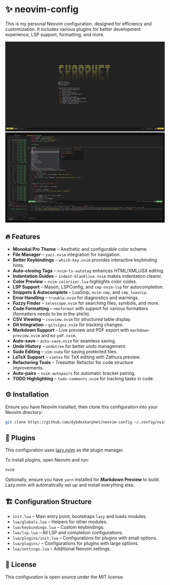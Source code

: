 # ✨ neovim-config

This is my personal Neovim configuration, designed for efficiency and customization. It includes various plugins for better development experience, LSP support, formatting, and more.

<img src="screenshots/1.png"/>
<img src="screenshots/2.png"/>

## 🔥 Features

- **Monokai Pro Theme** – Aesthetic and configurable color scheme.
- **File Manager** – `yazi.nvim` integration for navigation.
- **Better Keybindings** – `which-key.nvim` provides interactive keybinding hints.
- **Auto-closing Tags** – `nvim-ts-autotag` enhances HTML/XML/JSX editing.
- **Indentation Guides** – `indent-blankline.nvim` makes indentation clearer.
- **Color Preview** – `nvim-colorizer.lua` highlights color codes.
- **LSP Support** – Mason, LSPConfig, and `cmp-nvim-lsp` for autocompletion.
- **Snippets & Autocomplete** – LuaSnip, `nvim-cmp`, and `cmp_luasnip`.
- **Error Handling** – `trouble.nvim` for diagnostics and warnings.
- **Fuzzy Finder** – `telescope.nvim` for searching files, symbols, and more.
- **Code Formatting** – `neoformat` with support for various formatters (formatters needs to be in the `$PATH`).
- **CSV Viewing** – `csvview.nvim` for structured table display.
- **Git Integration** – `gitsigns.nvim` for tracking changes.
- **Markdown Support** – Live preview and PDF export with `markdown-preview.nvim` and `md-pdf.nvim`.
- **Auto-save** – `auto-save.nvim` for seamless saving.
- **Undo History** – `undotree` for better undo management.
- **Sudo Editing** – `vim-suda` for saving protected files.
- **LaTeX Support** – `vimtex` for TeX editing with Zathura preview.
- **Refactoring Tools** – Treesitter Refactor for code structure improvements.
- **Auto-pairs** – `nvim-autopairs` for automatic bracket pairing.
- **TODO Highlighting** – `todo-comments.nvim` for tracking tasks in code.

## ⚙️ Installation

Ensure you have Neovim installed, then clone this configuration into your Neovim directory:

```sh
git clone https://github.com/dybdeskarphet/neovim-config ~/.config/nvim
```

## 🔌 Plugins

This configuration uses [lazy.nvim](https://github.com/folke/lazy.nvim) as the plugin manager.

To install plugins, open Neovim and run:

```sh
nvim
```

Optionally, ensure you have `yarn` installed for **Markdown Preview** to build. Lazy.nvim will automatically set up and install everything else.

## 🏗️ Configuration Structure

- `init.lua` – Main entry point, bootstraps `lazy` and loads modules.
- `lua/globals.lua` – Helpers for other modules.
- `lua/keybindings.lua` – Custom keybindings.
- `lua/lsp.lua` – All LSP and completion configurations.
- `lua/plugins/init.lua` – Configurations for plugins with small options.
- `lua/plugins/` – Configurations for plugins with large options.
- `lua/settings.lua` – Additional Neovim settings.

## 📜 License

This configuration is open-source under the MIT license.
